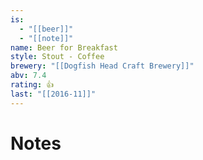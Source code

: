 ```yaml
---
is:
  - "[[beer]]"
  - "[[note]]"
name: Beer for Breakfast
style: Stout - Coffee
brewery: "[[Dogfish Head Craft Brewery]]"
abv: 7.4
rating: 👍
last: "[[2016-11]]"
---
```

# Notes

